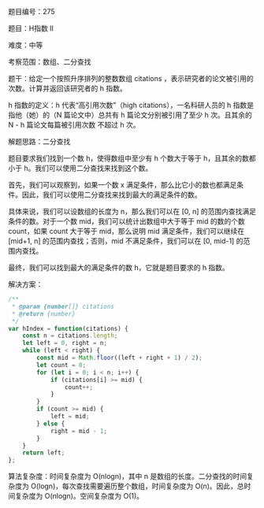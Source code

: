 题目编号：275

题目：H指数 II

难度：中等

考察范围：数组、二分查找

题干：给定一个按照升序排列的整数数组 citations ，表示研究者的论文被引用的次数。计算并返回该研究者的 h 指数。

h 指数的定义：h 代表“高引用次数”（high citations），一名科研人员的 h 指数是指他（她）的（N 篇论文中）总共有 h 篇论文分别被引用了至少 h 次。且其余的 N - h 篇论文每篇被引用次数 不超过 h 次。

解题思路：二分查找

题目要求我们找到一个数 h，使得数组中至少有 h 个数大于等于 h，且其余的数都小于 h。我们可以使用二分查找来找到这个数。

首先，我们可以观察到，如果一个数 x 满足条件，那么比它小的数也都满足条件。因此，我们可以使用二分查找来找到最大的满足条件的数。

具体来说，我们可以设数组的长度为 n，那么我们可以在 [0, n] 的范围内查找满足条件的数。对于一个数 mid，我们可以统计出数组中大于等于 mid 的数的个数 count，如果 count 大于等于 mid，那么说明 mid 满足条件，我们可以继续在 [mid+1, n] 的范围内查找；否则，mid 不满足条件，我们可以在 [0, mid-1] 的范围内查找。

最终，我们可以找到最大的满足条件的数 h，它就是题目要求的 h 指数。

解决方案：

```javascript
/**
 * @param {number[]} citations
 * @return {number}
 */
var hIndex = function(citations) {
    const n = citations.length;
    let left = 0, right = n;
    while (left < right) {
        const mid = Math.floor((left + right + 1) / 2);
        let count = 0;
        for (let i = 0; i < n; i++) {
            if (citations[i] >= mid) {
                count++;
            }
        }
        if (count >= mid) {
            left = mid;
        } else {
            right = mid - 1;
        }
    }
    return left;
};
```

算法复杂度：时间复杂度为 O(nlogn)，其中 n 是数组的长度。二分查找的时间复杂度为 O(logn)，每次查找需要遍历整个数组，时间复杂度为 O(n)。因此，总时间复杂度为 O(nlogn)。空间复杂度为 O(1)。